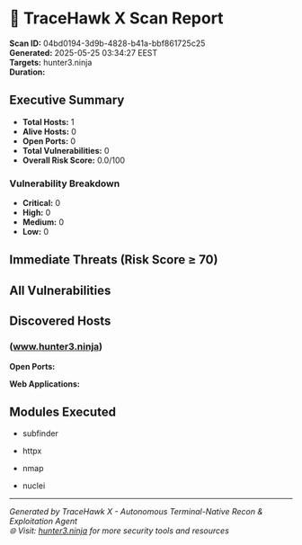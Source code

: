# 🦅 TraceHawk X Scan Report

**Scan ID:** 04bd0194-3d9b-4828-b41a-bbf861725c25  
**Generated:** 2025-05-25 03:34:27 EEST  
**Targets:** hunter3.ninja  
**Duration:** 

## Executive Summary

- **Total Hosts:** 1
- **Alive Hosts:** 0
- **Open Ports:** 0
- **Total Vulnerabilities:** 0
- **Overall Risk Score:** 0.0/100

### Vulnerability Breakdown
- **Critical:** 0
- **High:** 0
- **Medium:** 0
- **Low:** 0

## Immediate Threats (Risk Score ≥ 70)



## All Vulnerabilities



## Discovered Hosts


###  (www.hunter3.ninja)

**Open Ports:**


**Web Applications:**






## Modules Executed


- subfinder

- httpx

- nmap

- nuclei


---
*Generated by TraceHawk X - Autonomous Terminal-Native Recon & Exploitation Agent*  
*🌐 Visit: [hunter3.ninja](https://hunter3.ninja) for more security tools and resources*
